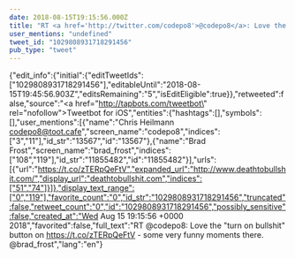 ```yaml
---
date: 2018-08-15T19:15:56.000Z
title: "RT <a href='http://twitter.com/codepo8'>@codepo8</a>: Love the turn on bullshit button on https://t.co/zTERpQeFtV - some very funny moments there. <a href='http://twitter.com/brad_frost'>@brad_frost</a>″"
user_mentions: "undefined"
tweet_id: "1029808931718291456"
pub_type: "tweet"
---
```

{"edit_info":{"initial":{"editTweetIds":["1029808931718291456"],"editableUntil":"2018-08-15T19:45:56.903Z","editsRemaining":"5","isEditEligible":true}},"retweeted":false,"source":"<a href=\"http://tapbots.com/tweetbot\" rel=\"nofollow\">Tweetbot for iΟS</a>","entities":{"hashtags":[],"symbols":[],"user_mentions":[{"name":"Chris Heilmann codepo8@toot.cafe","screen_name":"codepo8","indices":["3","11"],"id_str":"13567","id":"13567"},{"name":"Brad Frost","screen_name":"brad_frost","indices":["108","119"],"id_str":"11855482","id":"11855482"}],"urls":[{"url":"https://t.co/zTERpQeFtV","expanded_url":"http://www.deathtobullshit.com/","display_url":"deathtobullshit.com","indices":["51","74"]}]},"display_text_range":["0","119"],"favorite_count":"0","id_str":"1029808931718291456","truncated":false,"retweet_count":"0","id":"1029808931718291456","possibly_sensitive":false,"created_at":"Wed Aug 15 19:15:56 +0000 2018","favorited":false,"full_text":"RT @codepo8: Love the \"turn on bullshit\" button on https://t.co/zTERpQeFtV - some very funny moments there. @brad_frost","lang":"en"}
